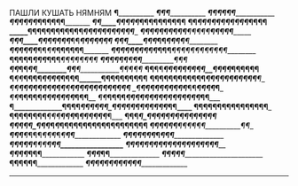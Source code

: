 ПАШЛИ КУШАТЬ 
НЯМНЯМ
______________________¶________________________________
_____________________¶¶¶_______________________________
___________________¶¶¶¶¶¶______________________________
__________________¶¶___¶¶¶¶___________¶¶¶¶¶¶___________
_________________¶¶____¶¶¶¶¶_____¶¶¶¶¶¶¶¶¶¶____________
________________¶¶_____¶¶¶¶¶¶¶¶¶¶¶_____¶¶¶¶____________
_____¶¶¶¶¶¶¶¶¶¶¶¶_______¶¶¶¶¶¶¶________¶¶¶¶____________
_____¶¶¶_¶_¶¶¶¶¶¶______¶¶¶¶¶_________¶¶¶_¶¶____________
_____¶¶¶____¶¶¶¶¶¶¶_____¶¶___________¶¶¶_¶¶_¶¶_________
_____¶¶¶____¶¶¶___________¶¶_________¶¶¶_¶___¶_________
_____¶¶¶____¶¶¶_________¶¶_¶¶_______¶¶¶¶¶¶_____________
_____¶¶¶__¶¶¶¶¶¶¶_____¶¶¶___¶____¶_¶¶¶¶¶_¶¶¶¶¶_________
____¶¶__¶¶¶_____¶¶¶_______________¶¶¶_________¶¶¶¶¶¶¶¶_
____¶__¶¶________¶¶¶_________¶_____¶¶______________¶¶¶_
___¶¶_¶¶__________¶¶________¶¶_______¶___________¶¶¶¶¶_
__¶¶__¶¶__________¶¶¶¶¶¶¶¶¶__¶¶_______¶______¶_¶¶¶¶¶¶__
__¶___¶¶_____¶¶¶¶_¶¶¶¶___¶¶¶¶__________¶____¶¶¶¶¶¶¶¶¶__
__¶____¶¶____¶¶¶¶¶¶________¶¶¶_________¶¶¶¶¶¶¶¶¶¶¶__¶__
_¶¶_____¶¶¶¶¶¶¶¶¶¶_____¶____¶¶¶_________¶¶¶¶¶¶¶¶¶__¶___
_¶________¶¶¶¶_¶¶___¶¶¶¶_____¶¶_________¶__¶¶¶_¶_______
_¶¶_________¶__¶¶____¶¶_____¶¶¶¶¶¶¶_____¶______¶¶______
_¶¶_________¶¶__¶¶_________¶¶¶¶¶¶¶¶¶¶¶¶¶¶¶¶_____¶¶_____
__¶_____________¶¶¶¶_____¶¶¶¶¶¶_¶¶¶¶¶¶¶¶¶¶¶¶_____¶¶____
__¶¶______________¶¶¶¶¶¶¶¶¶¶______________¶¶______¶¶___
__¶¶¶¶¶¶¶¶___¶¶¶______¶¶¶_________¶_______¶¶¶¶¶¶___¶___
__¶______¶¶____________________¶_¶¶¶_____¶¶¶¶¶¶¶¶¶¶¶¶__
__¶¶¶¶¶_¶¶¶_________________¶_¶_¶__¶¶¶¶¶¶¶¶¶¶¶¶¶¶¶¶¶¶__
_____¶¶¶¶¶_______________¶_______¶__¶¶¶¶¶__________¶¶__
_______¶¶¶______¶_¶¶¶_¶¶¶_¶_¶____¶__¶__________________
_________¶¶¶¶____¶_¶_¶_¶________¶___¶¶_________________
___________¶¶¶¶¶____________¶¶¶____¶¶¶_________________
_______________¶¶¶¶¶¶¶¶¶¶¶¶¶__¶¶¶¶¶¶¶__________________
__________________¶¶___¶¶_¶¶____¶______________________
__________________¶¶___¶___¶¶__________________________
______________¶_____¶¶______¶¶_________________________
______________¶¶____¶______¶¶¶_________________________
_______________¶¶¶¶¶¶¶__¶¶¶¶¶__________________________
_______________________________________________________
